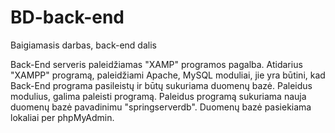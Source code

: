 # BD-back-end
Baigiamasis darbas, back-end dalis


Back-End serveris paleidžiamas "XAMP" programos pagalba.
Atidarius "XAMPP" programą, paleidžiami Apache, MySQL moduliai, jie yra būtini, kad Back-End programa pasileistų ir būtų sukuriama duomenų bazė.
Paleidus modulius, galima paleisti programą. Paleidus programą sukuriama nauja duomenų bazė pavadinimu "springserverdb". Duomenų bazė pasiekiama lokaliai per phpMyAdmin.
